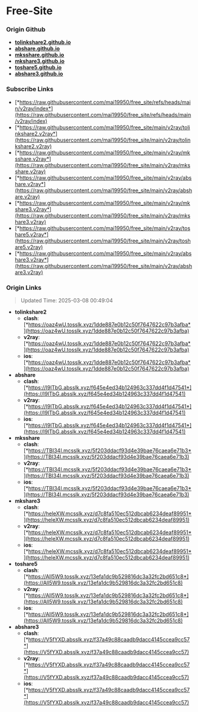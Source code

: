 # Free-Site

### Origin Github

- [**tolinkshare2.github.io**](https://github.com/tolinkshare2/tolinkshare2.github.io)
- [**abshare.github.io**](https://github.com/abshare/abshare.github.io)
- [**mksshare.github.io**](https://github.com/mksshare/mksshare.github.io)
- [**mkshare3.github.io**](https://github.com/mkshare3/mkshare3.github.io)
- [**toshare5.github.io**](https://github.com/toshare5/toshare5.github.io)
- [**abshare3.github.io**](https://github.com/abshare3/abshare3.github.io)

### Subscribe Links

- [*https://raw.githubusercontent.com/mai19950/free_site/refs/heads/main/v2ray/index*](https://raw.githubusercontent.com/mai19950/free_site/refs/heads/main/v2ray/index)
- [*https://raw.githubusercontent.com/mai19950/free_site/main/v2ray/tolinkshare2.v2ray*](https://raw.githubusercontent.com/mai19950/free_site/main/v2ray/tolinkshare2.v2ray)
- [*https://raw.githubusercontent.com/mai19950/free_site/main/v2ray/mksshare.v2ray*](https://raw.githubusercontent.com/mai19950/free_site/main/v2ray/mksshare.v2ray)
- [*https://raw.githubusercontent.com/mai19950/free_site/main/v2ray/abshare.v2ray*](https://raw.githubusercontent.com/mai19950/free_site/main/v2ray/abshare.v2ray)
- [*https://raw.githubusercontent.com/mai19950/free_site/main/v2ray/mkshare3.v2ray*](https://raw.githubusercontent.com/mai19950/free_site/main/v2ray/mkshare3.v2ray)
- [*https://raw.githubusercontent.com/mai19950/free_site/main/v2ray/toshare5.v2ray*](https://raw.githubusercontent.com/mai19950/free_site/main/v2ray/toshare5.v2ray)
- [*https://raw.githubusercontent.com/mai19950/free_site/main/v2ray/abshare3.v2ray*](https://raw.githubusercontent.com/mai19950/free_site/main/v2ray/abshare3.v2ray)

### Origin Links

> Updated Time: 2025-03-08 00:49:04

- **tolinkshare2**
  - **clash**: [*https://oaz4wU.tosslk.xyz/1dde887e0b12c50f7647622c97b3afba*](https://oaz4wU.tosslk.xyz/1dde887e0b12c50f7647622c97b3afba)
  - **v2ray**: [*https://oaz4wU.tosslk.xyz/1dde887e0b12c50f7647622c97b3afba*](https://oaz4wU.tosslk.xyz/1dde887e0b12c50f7647622c97b3afba)
  - **ios**: [*https://oaz4wU.tosslk.xyz/1dde887e0b12c50f7647622c97b3afba*](https://oaz4wU.tosslk.xyz/1dde887e0b12c50f7647622c97b3afba)
- **abshare**
  - **clash**: [*https://I9lTbG.absslk.xyz/f645e4ed34b124963c337dd4f1d47541*](https://I9lTbG.absslk.xyz/f645e4ed34b124963c337dd4f1d47541)
  - **v2ray**: [*https://I9lTbG.absslk.xyz/f645e4ed34b124963c337dd4f1d47541*](https://I9lTbG.absslk.xyz/f645e4ed34b124963c337dd4f1d47541)
  - **ios**: [*https://I9lTbG.absslk.xyz/f645e4ed34b124963c337dd4f1d47541*](https://I9lTbG.absslk.xyz/f645e4ed34b124963c337dd4f1d47541)
- **mksshare**
  - **clash**: [*https://TBI34I.mcsslk.xyz/5f203ddacf93d4e39bae76caea6e71b3*](https://TBI34I.mcsslk.xyz/5f203ddacf93d4e39bae76caea6e71b3)
  - **v2ray**: [*https://TBI34I.mcsslk.xyz/5f203ddacf93d4e39bae76caea6e71b3*](https://TBI34I.mcsslk.xyz/5f203ddacf93d4e39bae76caea6e71b3)
  - **ios**: [*https://TBI34I.mcsslk.xyz/5f203ddacf93d4e39bae76caea6e71b3*](https://TBI34I.mcsslk.xyz/5f203ddacf93d4e39bae76caea6e71b3)
- **mkshare3**
  - **clash**: [*https://heleXW.mcsslk.xyz/d7c8fa510ec512dbcab6234deaf89951*](https://heleXW.mcsslk.xyz/d7c8fa510ec512dbcab6234deaf89951)
  - **v2ray**: [*https://heleXW.mcsslk.xyz/d7c8fa510ec512dbcab6234deaf89951*](https://heleXW.mcsslk.xyz/d7c8fa510ec512dbcab6234deaf89951)
  - **ios**: [*https://heleXW.mcsslk.xyz/d7c8fa510ec512dbcab6234deaf89951*](https://heleXW.mcsslk.xyz/d7c8fa510ec512dbcab6234deaf89951)
- **toshare5**
  - **clash**: [*https://All5W9.tosslk.xyz/13efa1dc9b529816dc3a32fc2bd651c8*](https://All5W9.tosslk.xyz/13efa1dc9b529816dc3a32fc2bd651c8)
  - **v2ray**: [*https://All5W9.tosslk.xyz/13efa1dc9b529816dc3a32fc2bd651c8*](https://All5W9.tosslk.xyz/13efa1dc9b529816dc3a32fc2bd651c8)
  - **ios**: [*https://All5W9.tosslk.xyz/13efa1dc9b529816dc3a32fc2bd651c8*](https://All5W9.tosslk.xyz/13efa1dc9b529816dc3a32fc2bd651c8)
- **abshare3**
  - **clash**: [*https://V5fYXD.absslk.xyz/f37a49c88caadb9dacc4145ccea9cc57*](https://V5fYXD.absslk.xyz/f37a49c88caadb9dacc4145ccea9cc57)
  - **v2ray**: [*https://V5fYXD.absslk.xyz/f37a49c88caadb9dacc4145ccea9cc57*](https://V5fYXD.absslk.xyz/f37a49c88caadb9dacc4145ccea9cc57)
  - **ios**: [*https://V5fYXD.absslk.xyz/f37a49c88caadb9dacc4145ccea9cc57*](https://V5fYXD.absslk.xyz/f37a49c88caadb9dacc4145ccea9cc57)
